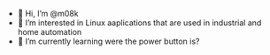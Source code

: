 - 👋 Hi, I’m @m08k
- 👀 I’m interested in Linux aaplications that are used in industrial and home automation
- 🌱 I’m currently learning were the power button is?

<!---
m08k/m08k is a ✨ special ✨ repository because its `README.md` (this file) appears on your GitHub profile.
You can click the Preview link to take a look at your changes.
--->
